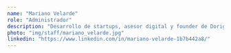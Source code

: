 ```yaml
---
name: "Mariano Velarde"
role: "Administrador"
description: "Desarrollo de startups, asesor digital y founder de Dorigen"
photo: "img/staff/mariano_velarde.jpg"
linkedin: "https://www.linkedin.com/in/mariano-velarde-1b7b442a8/"
---
```

